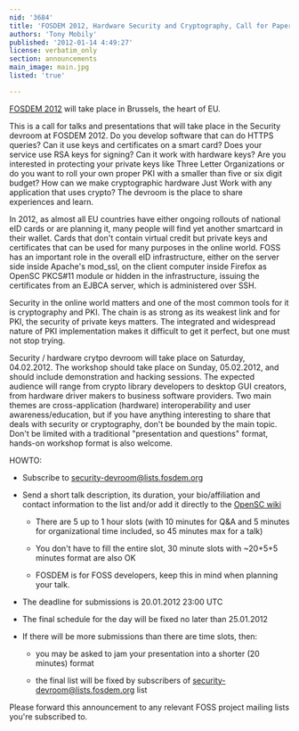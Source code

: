 ```yaml
---
nid: '3684'
title: 'FOSDEM 2012, Hardware Security and Cryptography, Call for Papers'
authors: 'Tony Mobily'
published: '2012-01-14 4:49:27'
license: verbatim_only
section: announcements
main_image: main.jpg
listed: 'true'

---
```

[FOSDEM 2012](https://fosdem.org/2012/)  will take place in Brussels, the heart of EU. 

This is a call for talks and presentations that will take place in the Security devroom at FOSDEM 2012. Do you develop software that can do HTTPS queries? Can it use keys and certificates on a smart card? Does your service use RSA keys for signing? Can it work with hardware keys? Are you interested in protecting your private keys like Three Letter Organizations or do you want to roll your own proper PKI with a smaller than five or six digit budget? How can we make cryptographic hardware Just Work with any application that uses crypto? The devroom is the place to share experiences and learn.

<!--break-->

In 2012, as almost all EU countries have either ongoing rollouts of national eID cards or are planning it, many people will find yet another smartcard in their wallet. Cards that don't contain virtual credit but private keys and certificates that can be used for many purposes in the online world. FOSS has an important role in the overall eID infrastructure, either on the server side inside Apache's mod_ssl, on the client computer inside Firefox as OpenSC PKCS#11 module or hidden in the infrastructure, issuing the certificates from an EJBCA server, which is administered over SSH.

Security in the online world matters and one of the most common tools for it is cryptography and PKI. The chain is as strong as its weakest link and for PKI, the security of private keys matters. The integrated and widespread nature of PKI implementation makes it difficult to get it perfect, but one must not stop trying.

Security / hardware crytpo devroom will take place on Saturday, 04.02.2012. The workshop should take place on Sunday, 05.02.2012, and should include demonstration and hacking sessions. The expected audience will range from crypto library developers to desktop GUI creators, from hardware driver makers to business software providers. Two main themes are cross-application (hardware) interoperability and user awareness/education, but if you have anything interesting to share that deals with security or cryptography, don't be bounded by the main topic. Don't be limited with a traditional "presentation and questions" format, hands-on workshop format is also welcome.

HOWTO:

* Subscribe to [security-devroom@lists.fosdem.org](https://lists.fosdem.org/mailman/listinfo/security-devroom)

* Send a short talk description, its duration, your bio/affiliation and contact information to the list and/or add it directly to the [OpenSC wiki](https://www.opensc-project.org/opensc/wiki/FOSDEM2012)

  * There are 5 up to 1 hour slots (with 10 minutes for Q&A and 5 minutes for organizational time included, so 45 minutes max for a talk)

  * You don't have to fill the entire slot, 30 minute slots with ~20+5+5 minutes format are also OK

  * FOSDEM is for FOSS developers, keep this in mind when planning your talk.

* The deadline for submissions is 20.01.2012 23:00 UTC

* The final schedule for the day will be fixed no later than 25.01.2012

* If there will be more submissions than there are time slots, then:

  * you may be asked to jam your presentation into a shorter (20 minutes) format

  * the final list will be fixed by subscribers of security-devroom@lists.fosdem.org list 

Please forward this announcement to any relevant FOSS project mailing lists you're subscribed to.
